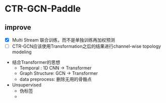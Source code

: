 # CTR-GCN-Paddle

## improve
- [x] Multi Stream 联合训练，而不是单独训练再加权预测
- [ ] CTR-GCN应该使用Transformation之后的结果进行channel-wise topology modeling
- 结合Transformer的思想
  - Temporal : 1D CNN -> Transformer
  - Graph Structure: GCN -> Transformer
  - data preprocess: 删除无用的骨骼点
- Unsupervised
  - 伪标签
  - 
